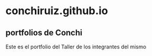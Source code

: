 # conchiruiz.github.io
## portfolios de Conchi
Este es el portfolio del Taller de los integrantes del mismo
